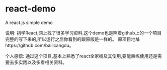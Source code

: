 # react-demo
A react.js simple demo

说明:
  初学React,网上找了很多学习资料,这个demo也是照着github上的一个项目完整的写下来的,所以运行之后你看到的跟原版是一样的。
  原项目地址https://github.com/bailicangdu。

个人感悟:
  通过这个项目,基本上熟悉了react全家桶及其使用,要能熟练使用还是需要去多实践以及多看相关资料。
